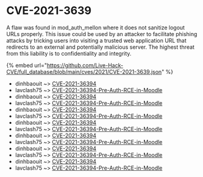 # CVE-2021-3639

A flaw was found in mod_auth_mellon where it does not sanitize logout URLs properly. This issue could be used by an attacker to facilitate phishing attacks by tricking users into visiting a trusted web application URL that redirects to an external and potentially malicious server. The highest threat from this liability is to confidentiality and integrity.

{% embed url="https://github.com/Live-Hack-CVE/full_database/blob/main/cves/2021/CVE-2021-3639.json" %}


* dinhbaouit ~> [CVE-2021-36394](https://www.alice-snow.ru/2021/database/cve-2021-3639/cve-2021-36394-dinhbaouit)
* lavclash75 ~> [CVE-2021-36394-Pre-Auth-RCE-in-Moodle](https://www.alice-snow.ru/2021/database/cve-2021-3639/cve-2021-36394-pre-auth-rce-in-moodle-lavclash75)
* dinhbaouit ~> [CVE-2021-36394](https://www.alice-snow.ru/2021/database/cve-2021-3639/cve-2021-36394-dinhbaouit)
* lavclash75 ~> [CVE-2021-36394-Pre-Auth-RCE-in-Moodle](https://www.alice-snow.ru/2021/database/cve-2021-3639/cve-2021-36394-pre-auth-rce-in-moodle-lavclash75)
* dinhbaouit ~> [CVE-2021-36394](https://www.alice-snow.ru/2021/database/cve-2021-3639/cve-2021-36394-dinhbaouit)
* lavclash75 ~> [CVE-2021-36394-Pre-Auth-RCE-in-Moodle](https://www.alice-snow.ru/2021/database/cve-2021-3639/cve-2021-36394-pre-auth-rce-in-moodle-lavclash75)
* dinhbaouit ~> [CVE-2021-36394](https://www.alice-snow.ru/2021/database/cve-2021-3639/cve-2021-36394-dinhbaouit)
* lavclash75 ~> [CVE-2021-36394-Pre-Auth-RCE-in-Moodle](https://www.alice-snow.ru/2021/database/cve-2021-3639/cve-2021-36394-pre-auth-rce-in-moodle-lavclash75)
* dinhbaouit ~> [CVE-2021-36394](https://www.alice-snow.ru/2021/database/cve-2021-3639/cve-2021-36394-dinhbaouit)
* lavclash75 ~> [CVE-2021-36394-Pre-Auth-RCE-in-Moodle](https://www.alice-snow.ru/2021/database/cve-2021-3639/cve-2021-36394-pre-auth-rce-in-moodle-lavclash75)
* dinhbaouit ~> [CVE-2021-36394](https://www.alice-snow.ru/2021/database/cve-2021-3639/cve-2021-36394-dinhbaouit)
* lavclash75 ~> [CVE-2021-36394-Pre-Auth-RCE-in-Moodle](https://www.alice-snow.ru/2021/database/cve-2021-3639/cve-2021-36394-pre-auth-rce-in-moodle-lavclash75)
* dinhbaouit ~> [CVE-2021-36394](https://www.alice-snow.ru/2021/database/cve-2021-3639/cve-2021-36394-dinhbaouit)
* lavclash75 ~> [CVE-2021-36394-Pre-Auth-RCE-in-Moodle](https://www.alice-snow.ru/2021/database/cve-2021-3639/cve-2021-36394-pre-auth-rce-in-moodle-lavclash75)